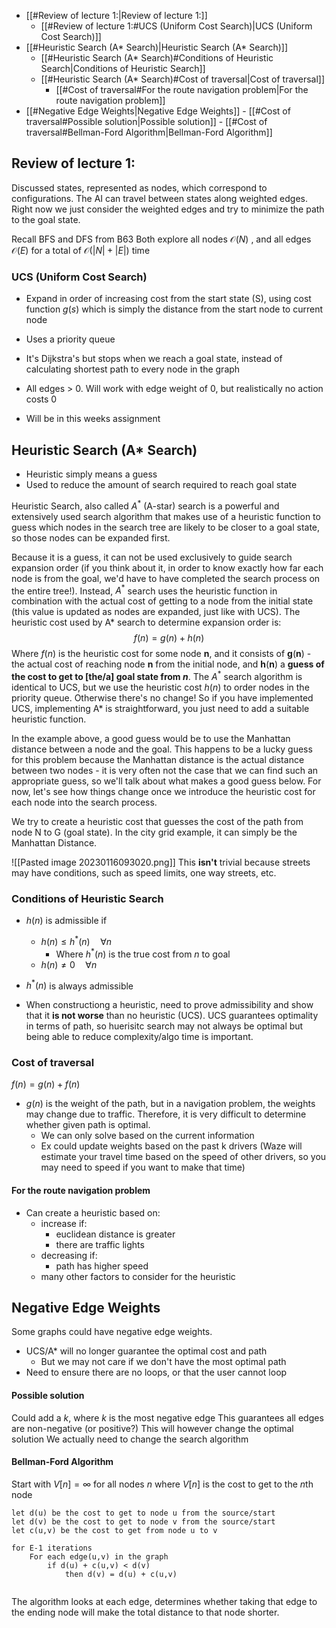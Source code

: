 - [[#Review of lecture 1:|Review of lecture 1:]]
	- [[#Review of lecture 1:#UCS (Uniform Cost Search)|UCS (Uniform Cost Search)]]
- [[#Heuristic Search (A* Search)|Heuristic Search (A* Search)]]
	- [[#Heuristic Search (A* Search)#Conditions of Heuristic Search|Conditions of Heuristic Search]]
	- [[#Heuristic Search (A* Search)#Cost of traversal|Cost of traversal]]
		- [[#Cost of traversal#For the route navigation problem|For the route navigation problem]]
- [[#Negative Edge Weights|Negative Edge Weights]]
		- [[#Cost of traversal#Possible solution|Possible solution]]
		- [[#Cost of traversal#Bellman-Ford Algorithm|Bellman-Ford Algorithm]]

## Review of lecture 1:
Discussed states, represented as nodes, which correspond to configurations. The AI can travel between states along weighted edges.
	Right now we just consider the weighted edges and try to minimize the path to the goal state.

Recall BFS and DFS from B63
	Both explore all nodes $\mathcal{O}(N)$ , and all edges $\mathcal{O}(E)$ for a total of $\mathcal{O}(|N|+|E|)$ time

### UCS (Uniform Cost Search)
- Expand in order of increasing cost from the start state (S), using cost function $g(s)$ which is simply the distance from the start node to current node 
- Uses a priority queue
- It's Dijkstra's but stops when we reach a goal state, instead of calculating shortest path to every node in the graph
- All edges > 0. Will work with edge weight of 0, but realistically no action costs 0

- Will be in this weeks assignment

## Heuristic Search (A* Search)
- Heuristic simply means a guess
- Used to reduce the amount of search required to reach goal state

Heuristic Search, also called $A^*$ (A-star) search is a powerful and extensively used search algorithm that makes use of a heuristic function to guess which nodes in the search tree are likely to be closer to a goal state, so those nodes can be expanded first.

Because it is a guess, it can not be used exclusively to guide search expansion order (if you think about it, in order to know exactly how far each node is from the goal, we'd have to have completed the search process on the entire tree!). Instead, $A^*$ search uses the heuristic function in combination with the actual cost of getting to a node from the initial state (this value is updated as nodes are expanded, just like with UCS).
The heuristic cost used by A* search to determine expansion order is:
$$
f(n)=g(n)+h(n)
$$
Where $f(n)$ is the heuristic cost for some node $\boldsymbol{n}$, and it consists of $\boldsymbol{g}(\mathbf{n})$ - the actual cost of reaching node $\boldsymbol{n}$ from the initial node, and $\boldsymbol{h}(\boldsymbol{n})$ a **guess of the cost to get to [the/a] goal state from $n$**.
The $A^*$ search algorithm is identical to UCS, but we use the heuristic cost $h(n)$ to order nodes in the priority queue. Otherwise there's no change! So if you have implemented UCS, implementing A* is straightforward, you just need to add a suitable heuristic function.

In the example above, a good guess would be to use the Manhattan distance between a node and the goal. This happens to be a lucky guess for this problem because the Manhattan distance is the actual distance between two nodes - it is very often not the case that we can find such an appropriate guess, so we'll talk about what makes a good guess below. For now, let's see how things change once we introduce the heuristic cost for each node into the search process.


We try to create a heuristic cost that guesses the cost of the path from node N to G (goal state). In the city grid example, it can simply be the Manhattan Distance.

![[Pasted image 20230116093020.png]]
This **isn't** trivial because streets may have conditions, such as speed limits, one way streets, etc. 

### Conditions of Heuristic Search
- $h(n)$ is admissible if
	- $h(n) \le h^*(n) \quad \forall n$
		- Where $h^*(n)$ is the true cost from $n$ to goal
	- $h(n) \ne 0 \quad \forall n$ 

- $h^*(n)$ is always admissible

- When constructiong a heuristic, need to prove admissibility and show that it **is not worse** than no heuristic (UCS). UCS guarantees optimality in terms of path, so huerisitc search may not always be optimal but being able to reduce complexity/algo time is important.

### Cost of traversal
$f(n) = g(n) + f(n)$
- $g(n)$ is the weight of the path, but in a navigation problem, the weights may change due to traffic. Therefore, it is very difficult to determine whether given path is optimal.
	- We can only solve based on the current information
	- Ex could update weights based on the past k drivers (Waze will estimate your travel time based on the speed of other drivers, so you may need to speed if you want to make that time)

#### For the route navigation problem
- Can create a heuristic based on:
	- increase if: 
		- euclidean distance is greater
		- there are traffic lights
	- decreasing if: 
		- path has higher speed
	- many other factors to consider for the heuristic

## Negative Edge Weights

Some graphs could have negative edge weights. 
- UCS/A* will no longer guarantee the optimal cost and path
	- But we may not care if we don't have the most optimal path
- Need to ensure there are no loops, or that the user cannot loop

#### Possible solution
Could add a $k$, where $k$ is the most negative edge
	This guarantees all edges are non-negative (or positive?)
	This will however change the optimal solution
We actually need to change the search algorithm

#### Bellman-Ford Algorithm
Start with $V[n] = \infty$ for all nodes $n$ where $V[n]$ is the cost to get to the $n$th node
```
let d(u) be the cost to get to node u from the source/start
let d(v) be the cost to get to node v from the source/start
let c(u,v) be the cost to get from node u to v

for E-1 iterations
	For each edge(u,v) in the graph
		if d(u) + c(u,v) < d(v)
			then d(v) = d(u) + c(u,v)
			
```
The algorithm looks at each edge, determines whether taking that edge to the ending node will make the total distance to that node shorter.
